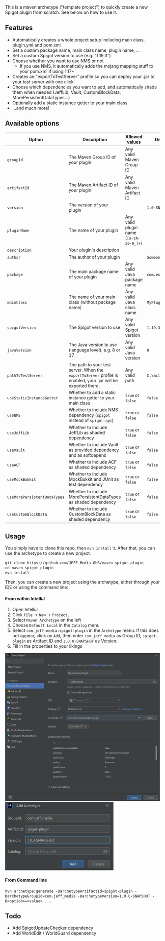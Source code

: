 This is a maven archetype ("template project") to quickly create a new Spigot plugin from scratch. See below on how to use it.

## Features

- Automatically creates a whole project setup including main class, plugin.yml and pom.xml
- Set a custom package name, main class name, plugin name, ...
- Set a custom Spigot version to use (e.g. "1.19.3")
- Choose whether you want to use NMS or not
    - If you use NMS, it automatically adds the mojang mapping stuff to your pom.xml if using 1.17+
- Creates an "exportToTestServer" profile so you can deploy your .jar to your test server with one click
- Choose which dependencies you want to add, and automatically shade them when needed (JeffLib, Vault, CustomBlockData,
  MorePersistentDataTypes...)
- Optionally add a static instance getter to your main class
- ...and much more!

## Available options

| Option                   | Description                                                                                                           | Allowed values                          | Default value          |
|--------------------------|-----------------------------------------------------------------------------------------------------------------------|-----------------------------------------|------------------------|
| `groupId`                | The Maven Group ID of your plugin                                                                                     | Any valid Maven Group ID                |                        |
| `artifactId`             | The Maven Artifact ID of your plugin                                                                                  | Any valid Maven Artifact ID             |                        |
| `version`                | The version of your plugin                                                                                            |                                         | `1.0-SNAPSHOT`         |
| `pluginName`             | The name of your plugin                                                                                               | Any valid plugin name (`[a-zA-Z0-9_]+`) |                        |
| `description`            | Your plugin's description                                                                                             |                                         |                        |
| `author`                 | The author of your plugin                                                                                             |                                         | `Someone`              |
| `package`                | The main package name of your plugin                                                                                  | Any valid Java package name             | `com.example.myplugin` |
| `mainClass`              | The name of your main class (without package name)                                                                    | Any valid Java class name               | `MyPlugin`             |
| `spigotVersion`          | The Spigot version to use                                                                                             | Any valid Spigot version                | `1.19.3`                 |
| `javaVersion`            | The Java version to use (language level), e.g. 8 or 17                                                                | Any valid Java version                  | `8`                      |
| `pathToTestServer`       | The path to your test server. When the `exportToServer` profile is enabled, your .jar will be exported there.         | Any valid path                          | `C:\mctest\plugins`    |
| `useStaticInstanceGetter` | Whether to add a static instance getter to your main class                                                            | `true` or `false`                       | `false`                |
| `useNMS`                 | Whether to include NMS dependency (`spigot` instead of `spigot-api`)                                                  | `true` or `false`                       | `false`                |
| `useJeffLib`             | Whether to include JeffLib as shaded dependency                                                                       | `true` or `false`                       | `false`                |
| `useVault`               | Whether to include Vault as provided dependency and as softdepend                                                     | `true` or `false`                       | `false`           |
| `useACF`                 | Whether to include ACF as shaded dependency                                                                           | `true` or `false`                       | `false`                |
| `useMockBukkit`          | Whether to include MockBukkit and JUnit as test dependency                                                            | `true` or `false`                       | `false`                |
| `useMorePersistentDataTypes` | Whether to include MorePersistentDataTypes as shaded dependency                                                       | `true` or `false`                       | `false`                |
| `useCustomBlockData`     | Whether to include CustomBlockData as shaded dependency                                                               | `true` or `false`                       | `false`                |


## Usage

You simply have to clone this repo, then `mvn install` it. After that, you can use the archetype to create a new
project.

```shell
git clone https://github.com/JEFF-Media-GbR/maven-spigot-plugin
cd maven-spigot-plugin
mvn install
```

Then, you can create a new project using the archetype, either through your IDE or using the command line:

#### From within IntelliJ

1. Open IntelliJ
2. Click `File` -> `New` -> `Project...`
3. Select `Maven Archetype` on the left
4. Choose `Default Local` in the `Catalog` menu
5. Select `com.jeff-media:spigot-plugin` in the `Archetype` menu. If this does not appear, click on `Add`, then enter `com.jeff_media` as Group ID, `spigot-plugin` as Artifact ID and `1.0.0-SNAPSHOT` as Version.
6. Fill in the properties to your likings

![img.png](img.png)
![img_1.png](img_1.png)

#### From Command line

```shell
mvn archetype:generate -DarchetypeArtifactId=spigot-plugin -DarchetypeGroupId=com.jeff_media -DarchetypeVersion=1.0.0-SNAPSHOT -D<option>=<value> ...
```

## Todo
- Add SpigotUpdateChecker dependency
- Add WorldEdit / WorldGuard dependency